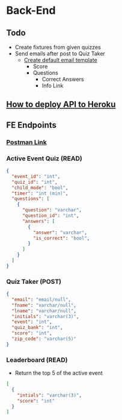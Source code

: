 # Back-End

## Todo
- Create fixtures from given quizzes
- Send emails after post to Quiz Taker
  - [Create default email template](./email.txt)
    - Score
    - Questions
      - Correct Answers
      - Info Link

## [How to deploy API to Heroku](./heroku_ins.md)

## FE Endpoints    

### [Postman Link](https://documenter.getpostman.com/view/10119276/TVYGdyQr)

### Active Event Quiz (READ)
```json
{
  "event_id": "int",
  "quiz_id": "int",
  "child_mode": "bool",
  "timer": "int (min)", 
  "questions": [
    {
      "question": "varchar",
      "question_id": "int",
      "answers": [
        {
          "answer": "varchar",
          "is_correct": "bool",
        }
      ]
    }
  ]
}
```

### Quiz Taker (POST)

```json
{
  "email": "email/null",
  "fname": "varchar/null",
  "lname": "varchar/null",
  "initials": "varchar(3)",
  "event": "int",
  "quiz_bank": "int",
  "score": "int",
  "zip_code": "varchar(5)"
}
```

### Leaderboard (READ)
  - Return the top 5 of the active event
```json
[
  {
    "intials": "varchar(3)",
    "score": "int"
  }
]
```
